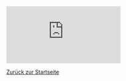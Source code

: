 <iframe src="https://docs.google.com/forms/d/e/1FAIpQLSffhmszYNhxENU1DxVpTjR159mMGipUMmw0CsMMqd4-1RhpYg/viewform?embedded=true" width="auto" height="auto" frameborder="0" marginheight="0" marginwidth="0">Wird geladen...</iframe>

[Zurück zur Startseite](https://themaun.github.io)
